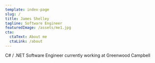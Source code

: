 ```yaml
---
template: index-page
slug: /
title: James Shelley
tagline: Software Engineer
featuredImage: /assets/me1.jpg
cta:
  ctaText: About me
  ctaLink: /about
---
```

C# / .NET Software Engineer currently working at Greenwood Campbell